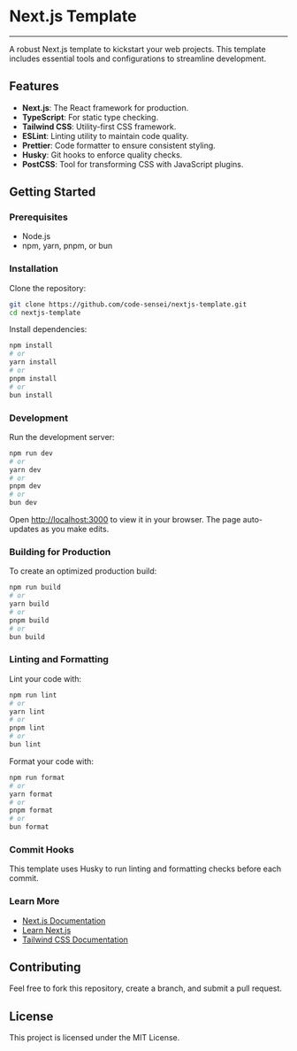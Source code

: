 # Next.js Template

---

A robust Next.js template to kickstart your web projects. This template includes essential tools and configurations to streamline development.

## Features

-   **Next.js**: The React framework for production.
-   **TypeScript**: For static type checking.
-   **Tailwind CSS**: Utility-first CSS framework.
-   **ESLint**: Linting utility to maintain code quality.
-   **Prettier**: Code formatter to ensure consistent styling.
-   **Husky**: Git hooks to enforce quality checks.
-   **PostCSS**: Tool for transforming CSS with JavaScript plugins.

## Getting Started

### Prerequisites

-   Node.js
-   npm, yarn, pnpm, or bun

### Installation

Clone the repository:

```bash
git clone https://github.com/code-sensei/nextjs-template.git
cd nextjs-template
```

Install dependencies:

```bash
npm install
# or
yarn install
# or
pnpm install
# or
bun install
```

### Development

Run the development server:

```bash
npm run dev
# or
yarn dev
# or
pnpm dev
# or
bun dev
```

Open [http://localhost:3000](http://localhost:3000) to view it in your browser. The page auto-updates as you make edits.

### Building for Production

To create an optimized production build:

```bash
npm run build
# or
yarn build
# or
pnpm build
# or
bun build
```

### Linting and Formatting

Lint your code with:

```bash
npm run lint
# or
yarn lint
# or
pnpm lint
# or
bun lint
```

Format your code with:

```bash
npm run format
# or
yarn format
# or
pnpm format
# or
bun format
```

### Commit Hooks

This template uses Husky to run linting and formatting checks before each commit.

### Learn More

-   [Next.js Documentation](https://nextjs.org/docs)
-   [Learn Next.js](https://nextjs.org/learn)
-   [Tailwind CSS Documentation](https://tailwindcss.com/docs)

## Contributing

Feel free to fork this repository, create a branch, and submit a pull request.

## License

This project is licensed under the MIT License.
